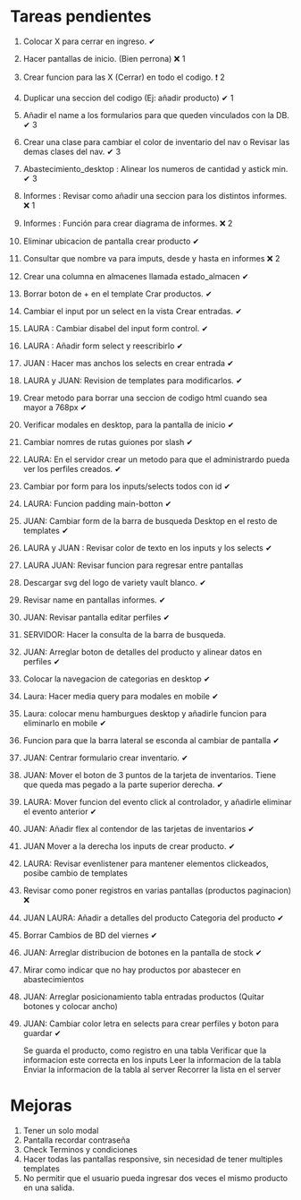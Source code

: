 # Tareas pendientes

1. Colocar X para cerrar en ingreso.                                                                 ✔  
2. Hacer pantallas de inicio. (Bien perrona)                                                         ❌ 1
2. Crear funcion para las X (Cerrar) en todo el codigo.                                              ❗  2
3. Duplicar una seccion del codigo (Ej: añadir producto)                                             ✔  1
4. Añadir el name a los formularios para que queden vinculados con la DB.                            ✔  3
5. Crear una clase para cambiar el color de inventario del nav o Revisar las demas clases del nav.   ✔  3
6. Abastecimiento_desktop : Alinear los numeros de cantidad y astick min.                            ✔  3
7. Informes : Revisar como añadir una seccion para los distintos informes.                           ❌ 1
8. Informes : Función para crear diagrama de informes.                                               ❌ 2
9. Eliminar ubicacion de pantalla crear producto                                                     ✔
10. Consultar que nombre va para imputs, desde y hasta en informes                                   ❌ 2
11. Crear una columna en almacenes llamada estado_almacen                                            ✔ 
12. Borrar boton de + en el template Crar productos.                                                 ✔
13. Cambiar el input por un select en la vista Crear entradas.                                       ✔
14. LAURA : Cambiar disabel del input form control.                                                  ✔
15. LAURA : Añadir form select y reescribirlo                                                        ✔
16. JUAN : Hacer mas anchos los selects en crear entrada                                             ✔
17. LAURA y JUAN: Revision de templates para modificarlos.                                           ✔
18. Crear metodo para borrar una seccion de codigo html cuando sea mayor a 768px                     ✔
19. Verificar modales en desktop, para la pantalla de inicio                                         ✔   
20. Cambiar nomres de rutas guiones por slash                                                        ✔
21. LAURA: En el servidor crear un metodo para que el administrardo pueda ver los perfiles creados.  ✔ 
21. Cambiar por form para los inputs/selects todos con id                                            ✔
22. LAURA: Funcion padding main-botton                                                               ✔
23. JUAN: Cambiar form de la barra de busqueda Desktop en el resto de templates                      ✔
24. LAURA y JUAN : Revisar color de texto en los inputs y los selects                                ✔ 
25. LAURA JUAN: Revisar funcion para regresar entre pantallas                                        
26. Descargar svg del logo de variety vault blanco.                                                  ✔
27. Revisar name en pantallas informes.                                                              ✔
28. JUAN: Revisar pantalla editar perfiles                                                           ✔
29. SERVIDOR: Hacer la consulta de la barra de busqueda.  
30. JUAN: Arreglar boton de detalles del producto y alinear datos en perfiles                        ✔ 
31. Colocar la navegacion de categorias en desktop                                                   ✔
32. Laura: Hacer media query para modales en mobile                                                  ✔
33. Laura: colocar menu hamburgues desktop y añadirle funcion para eliminarlo en mobile              ✔
34. Funcion para que la barra lateral se esconda al cambiar de pantalla                              ✔
35. JUAN: Centrar formulario crear inventario.                                                       ✔
36. JUAN: Mover el boton de 3 puntos de la tarjeta de inventarios. Tiene que queda mas pegado a la parte superior derecha. ✔
37. LAURA: Mover funcion del evento click al controlador, y añadirle eliminar el evento anterior     ✔
38. JUAN: Añadir flex al contendor de las tarjetas de inventarios                                    ✔
39. JUAN Mover a la derecha los inputs de crear producto.                                            ✔
40. LAURA: Revisar evenlistener para mantener elementos clickeados, posibe cambio de templates
41. Revisar como poner registros en varias pantallas (productos paginacion)                          ❌
42. JUAN LAURA: Añadir a detalles del producto Categoria del producto                                 ✔
43. Borrar Cambios de BD del viernes                                                                  ✔
44. JUAN: Arreglar distribucion de botones en la pantalla de stock                                    ✔
45. Mirar como indicar que no hay productos por abastecer en abastecimientos
46. JUAN: Arreglar posicionamiento tabla entradas productos (Quitar botones y colocar ancho)
47. JUAN: Cambiar color letra en selects para crear perfiles y boton para guardar                     ✔       

    Se guarda el producto, como registro en una tabla
    Verificar que la informacion este correcta en los inputs
    Leer la informacion de la tabla
    Enviar la informacion de la tabla al server
    Recorrer la lista en el server

# Mejoras
1. Tener un solo modal
2. Pantalla recordar contraseña
3. Check Terminos y condiciones
4. Hacer todas las pantallas responsive, sin necesidad de tener multiples templates
5. No permitir que el usuario pueda ingresar dos veces el mismo producto en una salida.

